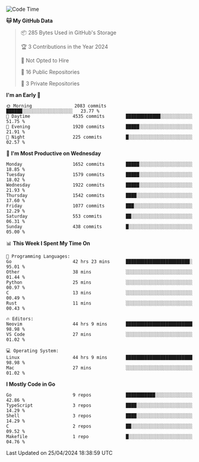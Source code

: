 <!--START_SECTION:waka-->
![Code Time](http://img.shields.io/badge/Code%20Time-567%20hrs%2038%20mins-blue)

**🐱 My GitHub Data** 

> 📦 285 Bytes Used in GitHub's Storage 
 > 
> 🏆 3 Contributions in the Year 2024
 > 
> 🚫 Not Opted to Hire
 > 
> 📜 16 Public Repositories 
 > 
> 🔑 3 Private Repositories 
 > 
**I'm an Early 🐤** 

```text
🌞 Morning                2083 commits        ██████░░░░░░░░░░░░░░░░░░░   23.77 % 
🌆 Daytime                4535 commits        █████████████░░░░░░░░░░░░   51.75 % 
🌃 Evening                1920 commits        █████░░░░░░░░░░░░░░░░░░░░   21.91 % 
🌙 Night                  225 commits         █░░░░░░░░░░░░░░░░░░░░░░░░   02.57 % 
```
📅 **I'm Most Productive on Wednesday** 

```text
Monday                   1652 commits        █████░░░░░░░░░░░░░░░░░░░░   18.85 % 
Tuesday                  1579 commits        █████░░░░░░░░░░░░░░░░░░░░   18.02 % 
Wednesday                1922 commits        █████░░░░░░░░░░░░░░░░░░░░   21.93 % 
Thursday                 1542 commits        ████░░░░░░░░░░░░░░░░░░░░░   17.60 % 
Friday                   1077 commits        ███░░░░░░░░░░░░░░░░░░░░░░   12.29 % 
Saturday                 553 commits         ██░░░░░░░░░░░░░░░░░░░░░░░   06.31 % 
Sunday                   438 commits         █░░░░░░░░░░░░░░░░░░░░░░░░   05.00 % 
```


📊 **This Week I Spent My Time On** 

```text
💬 Programming Languages: 
Go                       42 hrs 23 mins      ████████████████████████░   95.01 % 
Other                    38 mins             ░░░░░░░░░░░░░░░░░░░░░░░░░   01.44 % 
Python                   25 mins             ░░░░░░░░░░░░░░░░░░░░░░░░░   00.97 % 
C                        13 mins             ░░░░░░░░░░░░░░░░░░░░░░░░░   00.49 % 
Rust                     11 mins             ░░░░░░░░░░░░░░░░░░░░░░░░░   00.43 % 

🔥 Editors: 
Neovim                   44 hrs 9 mins       █████████████████████████   98.98 % 
VS Code                  27 mins             ░░░░░░░░░░░░░░░░░░░░░░░░░   01.02 % 

💻 Operating System: 
Linux                    44 hrs 9 mins       █████████████████████████   98.98 % 
Mac                      27 mins             ░░░░░░░░░░░░░░░░░░░░░░░░░   01.02 % 
```

**I Mostly Code in Go** 

```text
Go                       9 repos             ███████████░░░░░░░░░░░░░░   42.86 % 
TypeScript               3 repos             ████░░░░░░░░░░░░░░░░░░░░░   14.29 % 
Shell                    3 repos             ████░░░░░░░░░░░░░░░░░░░░░   14.29 % 
C                        2 repos             ██░░░░░░░░░░░░░░░░░░░░░░░   09.52 % 
Makefile                 1 repo              █░░░░░░░░░░░░░░░░░░░░░░░░   04.76 % 
```




 Last Updated on 25/04/2024 18:38:59 UTC
<!--END_SECTION:waka-->
